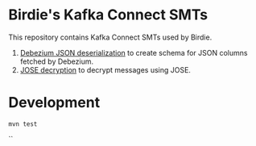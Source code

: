 # Birdie's Kafka Connect SMTs

This repository contains Kafka Connect SMTs used by Birdie.

1. [Debezium JSON deserialization](./doc/debezium-json-deserialization.md) to create schema for JSON columns fetched by Debezium.
2. [JOSE decryption](./doc/jose-decryption.md) to decrypt messages using JOSE.


# Development

```
mvn test
```
``